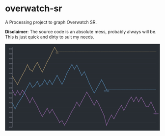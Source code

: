 # overwatch-sr
A Processing project to graph Overwatch SR.

**Disclaimer**: The source code is an absolute mess, probably always will be. This is just quick and dirty to suit my needs.


![](output.jpg)
